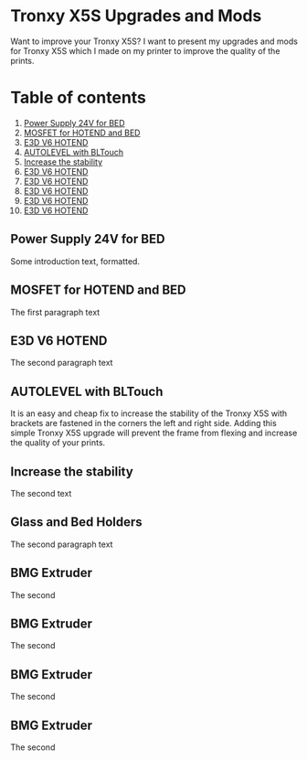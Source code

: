 # Tronxy X5S Upgrades and Mods

Want to improve your Tronxy X5S? I want to present my upgrades and mods for Tronxy X5S which 
I made on my printer to improve the quality of the prints.

# Table of contents
1. [Power Supply 24V for BED](#head1)
1. [MOSFET for HOTEND and BED](#head2)
1. [E3D V6 HOTEND](#head3)
1. [AUTOLEVEL with BLTouch](#head4)
1. [Increase the stability](#head5)
1. [E3D V6 HOTEND](#head6)
1. [E3D V6 HOTEND](#head6)
1. [E3D V6 HOTEND](#head6)
1. [E3D V6 HOTEND](#head6)
1. [E3D V6 HOTEND](#head6)

## Power Supply 24V for BED <a name="head1"></a>
Some introduction text, formatted.

## MOSFET for HOTEND and BED <a name="head2"></a>
The first paragraph text

## E3D V6 HOTEND <a name="head3"></a>
The second paragraph text

## AUTOLEVEL with BLTouch <a name="head4"></a>
It is an easy and cheap fix to increase the stability of the Tronxy X5S with brackets are fastened in the corners the left and right side. 
Adding this simple Tronxy X5S upgrade will prevent the frame from flexing and increase the quality of your prints.

## Increase the stability <a name="head5"></a>
The second text

## Glass and Bed Holders <a name="head6"></a>
The second paragraph text

## BMG Extruder <a name="head7"></a>
The second 

## BMG Extruder <a name="head8"></a>
The second 

## BMG Extruder <a name="head9"></a>
The second 

## BMG Extruder <a name="head10"></a>
The second 
